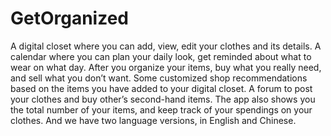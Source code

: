 # GetOrganized

A digital closet where you can add, view, edit your clothes and its details.
A calendar where you can plan your daily look, get reminded about what to wear on what day.
After you organize your items, buy what you really need, and sell what you don’t want.
Some customized shop recommendations based on the items you have added to your digital closet.
A forum to post your clothes and buy other’s second-hand items.
The app also shows you the total number of your items, and keep track of your spendings on your clothes.
And we have two language versions, in English and Chinese.

